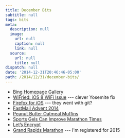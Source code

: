 ```yaml
---
title: December Bits
subtitle: null
tags: bits
meta:
  description: null
  image:
    url: null
    caption: null
    link: null
  source:
    url: null
    title: null
dispatch: null
date: '2014-12-31T20:46:46-05:00'
path: /2014/12/31/december-bits/
---
```


* [Bing Homepage Gallery][bingG]
* [WiFried: iOS 8 WiFi Issue][wifried] --- clever Yosemite fix
* [Firefox for iOS][firefox] --- they went with git?
* [FastMail Advent 2014][fm]
* [Peanut Butter Oatmeal Muffins][pbm]
* [Sports Gels Can Improve Marathon Times][gels]
* [Let’s Encrypt][sslCert]
* [Grand Rapids Marathon][grm] --- I'm registered for 2015

[bingG]: http://www.bing.com/gallery/
[wifried]: https://medium.com/@mariociabarra/wifried-ios-8-wifi-performance-issues-3029a164ce94 "'sudo ifconfig awdl0 down'"
[firefox]: https://github.com/mozilla/firefox-ios
[fm]: http://blog.fastmail.com/2014/12/01/fastmail-advent-2014/ "more about some of our technology, and also about some of the less-well-known features"
[pbm]: http://runhaven.com/2014/12/18/peanut-butter-oatmeal-muffins/
[gels]: http://well.blogs.nytimes.com/2014/10/29/sports-gels-can-improve-marathon-times-but-pace-them-right/ "but Pace Them Right"
[sslCert]: https://letsencrypt.org/
[grm]: http://grandrapidsmarathon.com/

